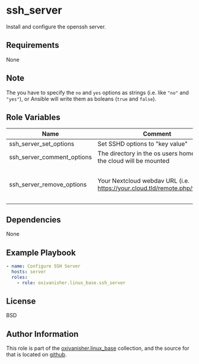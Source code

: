 ssh_server
==========

Install and configure the openssh server.

Requirements
------------

None

Note
----
The you have to specify the `no` and `yes` options as strings (i.e. like `"no"` and `"yes"`), or Ansible will write them as boleans (`true` and `false`).

Role Variables
--------------

| Name                       | Comment                                                                   | Default value |
|----------------------------|---------------------------------------------------------------------------|---------------|
| ssh_server_set_options     | Set SSHD options to "key value"                          |                | `[PermitRootLogin: without-password, DebianBanner: "no", X11UseLocalhost: "no"]` |
| ssh_server_comment_options | The directory in the os users home where the cloud will be mounted        | `[Banner]`    |
| ssh_server_remove_options  | Your Nextcloud webdav URL (i.e. https://your.cloud.tld/remote.php/webdav) | `[ KeyRegenerationInterval, ServerKeyBits, RSAAuthentication, RhostsRSAAuthentication, UsePrivilegeSeparation]` |


Dependencies
------------

None

Example Playbook
----------------
```yaml
- name: Configure SSH Server
  hosts: server
  roles:
    - role: oxivanisher.linux_base.ssh_server
```

License
-------

BSD

Author Information
------------------

This role is part of the [oxivanisher.linux_base](https://galaxy.ansible.com/ui/repo/published/oxivanisher/linux_base/) collection, and the source for that is located on [github](https://github.com/oxivanisher/collection-linux_base).
